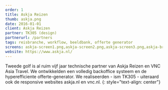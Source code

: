 ```yaml
---
order: 1
title: Askja Reizen
thumb: askja.png
date: 2016-01-01
client: Askja Reizen
partner: TK305 (design)
partnerurl: /partners
tags: reisbranche, workflow, beeldbank, offerte generator
screens: askja-screen1.png,askja-screen2.png,askja-screen3.png,askja-brochure.png,askja-offerte.png,askja-browse-beeldbank3.png
website: https://www.askja.nl/
---
```

Tweede golf is al ruim vijf jaar technische partner van Askja Reizen en VNC Asia Travel. We ontwikkelden een volledig backoffice systeem en de hyperefficiente offerte-generator. We realiseerden - ism TK305 - uiteraard ook de responsive websites askja.nl en vnc.nl. 
{: style="text-align: center"}
